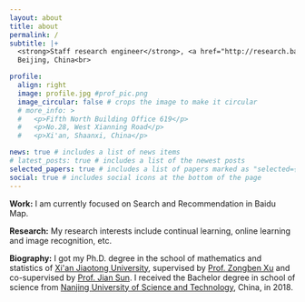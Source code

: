 ```yaml
---
layout: about
title: about
permalink: /
subtitle: |+
  <strong>Staff research engineer</strong>, <a href="http://research.baidu.com/">Baidu</a><br>
  Beijing, China<br>

profile:
  align: right
  image: profile.jpg #prof_pic.png
  image_circular: false # crops the image to make it circular
  # more_info: >
  #   <p>Fifth North Building Office 619</p>
  #   <p>No.28, West Xianning Road</p>
  #   <p>Xi'an, Shaanxi, China</p>

news: true # includes a list of news items
# latest_posts: true # includes a list of the newest posts
selected_papers: true # includes a list of papers marked as "selected={true}"
social: true # includes social icons at the bottom of the page
---
```

**Work:** I am currently focused on Search and Recommendation in Baidu Map.

**Research:** My research interests include continual learning, online learning and image recognition, etc.

**Biography:** I got my Ph.D. degree in the school of mathematics and statistics of [Xi'an Jiaotong University](https://www.xjtu.edu.cn/), supervised by [Prof. Zongben Xu](https://gr.xjtu.edu.cn/en/web/zbxucn) and co-supervised by [Prof. Jian Sun](https://gr.xjtu.edu.cn/en/web/jiansun). I received the Bachelor degree in school of science from [Nanjing University of Science and Technology](https://www.njust.edu.cn), China, in 2018.

<!-- Write your biography here. Tell the world about yourself. Link to your favorite [subreddit](http://reddit.com). You can put a picture in, too. The code is already in, just name your picture `prof_pic.jpg` and put it in the `img/` folder.

Put your address / P.O. box / other info right below your picture. You can also disable any of these elements by editing `profile` property of the YAML header of your `_pages/about.md`. Edit `_bibliography/papers.bib` and Jekyll will render your [publications page](/al-folio/publications/) automatically.

Link to your social media connections, too. This theme is set up to use [Font Awesome icons](https://fontawesome.com/) and [Academicons](https://jpswalsh.github.io/academicons/), like the ones below. Add your Facebook, Twitter, LinkedIn, Google Scholar, or just disable all of them. -->
